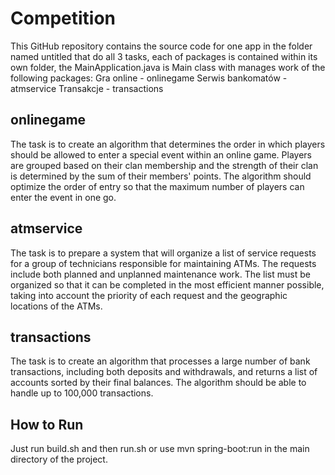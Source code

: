 # Competition

This GitHub repository contains the source code for one app in the folder named untitled that do all 3 tasks, each of packages is contained within its own folder, the MainApplication.java is Main class with manages work of the following packages: 
    Gra online - onlinegame
    Serwis bankomatów - atmservice
    Transakcje - transactions

## onlinegame

The task is to create an algorithm that determines the order in which players should be allowed to enter a special event within an online game. Players are grouped based on their clan membership and the strength of their clan is determined by the sum of their members' points. The algorithm should optimize the order of entry so that the maximum number of players can enter the event in one go.

## atmservice

The task is to prepare a system that will organize a list of service requests for a group of technicians responsible for maintaining ATMs. The requests include both planned and unplanned maintenance work. The list must be organized so that it can be completed in the most efficient manner possible, taking into account the priority of each request and the geographic locations of the ATMs.

## transactions

The task is to create an algorithm that processes a large number of bank transactions, including both deposits and withdrawals, and returns a list of accounts sorted by their final balances. The algorithm should be able to handle up to 100,000 transactions.

## How to Run

Just run build.sh and then run.sh or use mvn spring-boot:run in the main directory of the project. 
